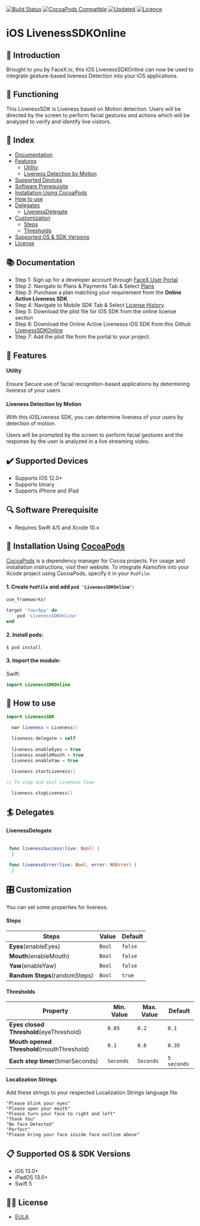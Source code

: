 
[![Build Status](https://img.shields.io/cocoapods/p/LivenessSDKOnline)](https://img.shields.io/cocoapods/p/LivenessSDKOnline)
[![CocoaPods Compatible](https://img.shields.io/cocoapods/v/LivenessSDKOnline)](https://img.shields.io/cocoapods/v/LivenessSDKOnline)
[![Updated](https://img.shields.io/github/last-commit/friendlynandy/LivenessSDKOnline)](https://img.shields.io/github/last-commit/friendlynandy/LivenessSDKOnline)
[![Licence](https://img.shields.io/cocoapods/l/LivenessSDKOnline?color=red&logo=red)](https://img.shields.io/cocoapods/l/LivenessSDKOnline?color=red&logo=red)


# iOS LivenessSDKOnline

## 📜 Introduction
Brought to you by FaceX.io, this iOS LivenessSDKOnline can now be used to integrate gesture-based liveness Detection into your iOS applications. 

## 🔧 Functioning
This LivenessSDK is Liveness based on Motion detection. Users will be directed by the screen to perform facial gestures and actions which will be analyzed to verify and identify live visitors.  

## 📑 Index
* [Documentation](#-documentation)
* [Features](#-features)
   * [Utility](#utility)
   * [Liveness Detection by Motion](#liveness-detection-by-motion)   
* [Supported Devices](#️-supported-devices)
* [Software Prerequisite](#-software-prerequisite)
* [Installation Using CocoaPods](#-installation-using-cocoapods)
* [How to use](#-how-to-use)
* [Delegates](#-delegates)
   * [LivenessDelegate](#livenessdelegate)
* [Customization](#-customization)
  * [Steps](#steps)
  * [Thresholds](#thresholds)  
* [Supported OS & SDK Versions](#-supported-os--sdk-versions)
* [License](#-license)

## 📚 Documentation 

- Step 1: Sign up for a developer account through [FaceX User Portal](https://search.facex.io/#/register)
- Step 2: Navigate to Plans & Payments Tab & Select  [Plans](https://search.facex.io/#/home/payments/plans)
- Step 3: Purchase a plan matching your requirement from the **Online Active Liveness SDK** 
- Step 4: Navigate to Mobile SDK Tab & Select [License History](https://search.facex.io/#/home/mobilesdk/license)
- Step 5: Download the plist file for iOS SDK from the online license section
- Step 6: Download the Online Active Livenesss iOS SDK from this Github [LivenessSDKOnline](https://friendlynandy.github.io/LivenessSDKOnline/)
- Step 7: Add the plist file from the portal to your project. 

## 🌟 Features

#### Utility
Ensure Secure use of facial recognition-based applications by determining liveness of your users

#### Liveness Detection by Motion

With this iOSLiveness SDK, you can determine liveness of your users by detection of motion.

Users will be prompted by the screen to perform facial gestures and the response by the user is analyzed in a live streaming video.


## ✔️ Supported Devices
- Supports iOS 12.0+
- Supports binary
- Supports iPhone and iPad


## 🔍 Software Prerequisite 
- Requires Swift 4/5 and Xcode 10.x

## 📲 Installation Using [CocoaPods](https://cocoapods.org)

[CocoaPods](https://cocoapods.org) is a dependency manager for Cocoa projects. For usage and installation instructions, visit their website. To integrate Alamofire into your Xcode project using CocoaPods, specify it in your `Podfile`:


#### 1. Create `Podfile` and add `pod 'LivenessSDKOnline'`:

```ruby
use_frameworks!

target 'YourApp' do
    pod 'LivenessSDKOnline'
end
```

#### 2. Install pods:

```
$ pod install
```

#### 3. Import the module:

Swift:
```swift
import LivenessSDKOnline
```

## 🐒 How to use
```swift
import LivenessSDK

  var liveness = Liveness()

  liveness.delegate = self
  
  liveness.enableEyes = true
  liveness.enableMouth = true
  liveness.enableYaw = true
  
  liveness.startLiveness()

// To stop and exit Liveness View

  liveness.stopLiveness()

```

## 🏄 Delegates

#### LivenessDelegate

```swift

 func livenessSuccess(live: Bool) {
  }
  
 func livenessError(live: Bool, error: NSError) {
  }

```

## 🎛 Customization

You can set some properties for liveness.

#### Steps
| Steps | Value | Default | 
| ------- | ------- |------- | 
| **Eyes**(enableEyes)  | `Bool` | `false` | 
| **Mouth**(enableMouth)   | `Bool` | `false` | 
| **Yaw**(enableYaw)   | `Bool` | `false` | 
| **Random Steps**(randomSteps)   | `Bool` | `true` | 


#### Thresholds
| Property | Min. Value | Max. Value | Default | 
| ------- | ------- | ------- |------- | 
| **Eyes closed Threshold**(eyeThreshold)  | `0.05` | `0.2` | `0.1` | 
| **Mouth opened Threshold**(mouthThreshold)   | `0.1` | `0.6` | `0.35` | 
| **Each step timer**(timerSeconds)   | `Seconds`| `Seconds` | `5 seconds` | 

#### Localization Strings
Add these strings to your respected Localization.Strings language file

```
"Please blink your eyes"
"Please open your mouth"
"Please turn your face to right and left"
"Thank You"
"No face Detected"
"Perfect"
"Please bring your face inside face outline above"

```


## 📋 Supported OS & SDK Versions
* iOS 13.0+
* iPadOS 13.0+
* Swift 5


## 👮🏻 License

- [EULA](https://github.com/friendlynandy/LivenessSDKOnline/blob/master/LICENCE)



